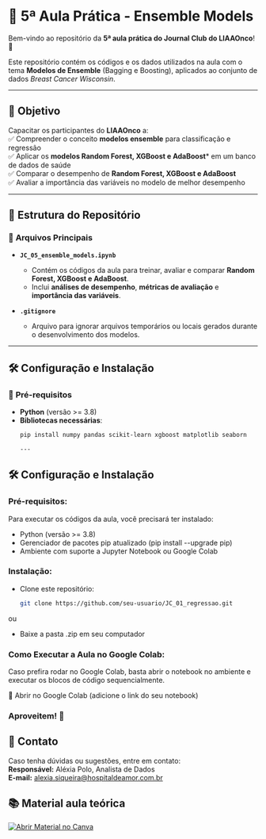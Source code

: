 # **📌 5ª Aula Prática - Ensemble Models**  
Bem-vindo ao repositório da **5ª aula prática do Journal Club do LIAAOnco**! 🚀  

Este repositório contém os códigos e os dados utilizados na aula com o tema **Modelos de Ensemble** (Bagging e Boosting), aplicados ao conjunto de dados *Breast Cancer Wisconsin*.  

---

## **🎯 Objetivo**
Capacitar os participantes do **LIAAOnco** a:  
✅ Compreender o conceito **modelos ensemble** para classificação e regressão <br>
✅ Aplicar os **modelos Random Forest, XGBoost e AdaBoost*** em um banco de dados de saúde<br>
✅ Comparar o desempenho de **Random Forest, XGBoost e AdaBoost**<br>
✅ Avaliar a importância das variáveis no modelo de melhor desempenho <br>

---

## **📂 Estrutura do Repositório**
### 📜 **Arquivos Principais**
- **`JC_05_ensemble_models.ipynb`**  
  - Contém os códigos da aula para treinar, avaliar e comparar **Random Forest, XGBoost e AdaBoost**.  
  - Inclui **análises de desempenho**, **métricas de avaliação** e **importância das variáveis**.  

- **`.gitignore`**  
  - Arquivo para ignorar arquivos temporários ou locais gerados durante o desenvolvimento dos modelos.

---

## **🛠️ Configuração e Instalação**
### 🔹 **Pré-requisitos**  
- **Python** (versão >= 3.8)  
- **Bibliotecas necessárias**:
  ```bash
  pip install numpy pandas scikit-learn xgboost matplotlib seaborn

  ---

## 🛠️ **Configuração e Instalação**

### Pré-requisitos:

Para executar os códigos da aula, você precisará ter instalado:

- Python (versão >= 3.8)
- Gerenciador de pacotes pip atualizado (pip install --upgrade pip)
- Ambiente com suporte a Jupyter Notebook ou Google Colab

### Instalação:
-  Clone este repositório:
   ```bash
   git clone https://github.com/seu-usuario/JC_01_regressao.git
ou <br>
- Baixe a pasta .zip em seu computador

### Como Executar a Aula no Google Colab: 
Caso prefira rodar no Google Colab, basta abrir o notebook no ambiente e executar os blocos de código sequencialmente.

🔗 Abrir no Google Colab (adicione o link do seu notebook)

### Aproveitem! 🤖

## 📧 Contato
Caso tenha dúvidas ou sugestões, entre em contato: <br>
**Responsável:** Aléxia Polo, Analista de Dados <br>
**E-mail:** alexia.siqueira@hospitaldeamor.com.br

## 📚 Material aula teórica
[![Abrir Material no Canva](https://img.shields.io/badge/Canva-Abrir_Material-blue?style=for-the-badge&logo=canva)](https://www.canva.com/design/DAGXHINM0jU/nadDoUi4OcilT5aOBGL_TQ/view?utm_content=DAGXHINM0jU&utm_campaign=designshare&utm_medium=link2&utm_source=uniquelinks&utlId=ha4d3aa6af6)

